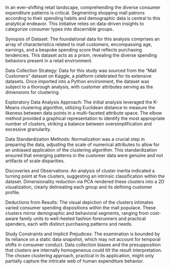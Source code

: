 In an ever-shifting retail landscape, comprehending the diverse consumer expenditure patterns is critical. Segmenting shopping mall patrons according to their spending habits and demographic data is central to this analytical endeavor. This initiative relies on data-driven insights to categorize consumer types into discernible groups.

Synopsis of Dataset:
The foundational data for this analysis comprises an array of characteristics related to mall customers, encompassing age, earnings, and a bespoke spending score that reflects purchasing tendencies. This dataset acts as a prism, revealing the diverse spending behaviors present in a retail environment.

Data Collection Strategy:
Data for this study was sourced from the “Mall Customers” dataset on Kaggle, a platform celebrated for its extensive datasets. Once imported into a Python environment, the dataset was subject to a thorough analysis, with customer attributes serving as the dimensions for clustering.


Exploratory Data Analysis Approach:
The initial analysis leveraged the K-Means clustering algorithm, utilizing Euclidean distance to measure the likeness between data points in a multi-faceted attribute space. The elbow method provided a graphical representation to identify the most appropriate number of clusters, striking a balance between oversimplification and excessive granularity.

Data Standardization Methods:
Normalization was a crucial step in preparing the data, adjusting the scale of numerical attributes to allow for an unbiased application of the clustering algorithm. This standardization ensured that emerging patterns in the customer data were genuine and not artifacts of scale disparities.

Discoveries and Observations:
An analysis of cluster inertia indicated a turning point at five clusters, suggesting an intrinsic classification within the dataset. Dimensionality reduction via PCA rendered these clusters into a 2D visualization, clearly delineating each group and its defining customer profile.

Deductions from Results:
The visual depiction of the clusters intimates varied consumer spending dispositions within the mall populace. These clusters mirror demographic and behavioral segments, ranging from cost-aware family units to well-heeled fashion forerunners and practical spenders, each with distinct purchasing patterns and needs.

Study Constraints and Implicit Prejudices:
The examination is bounded by its reliance on a static data snapshot, which may not account for temporal shifts in consumer conduct. Data collection biases and the presupposition that clusters are internally homogeneous could tilt the result interpretation. The chosen clustering approach, practical in its application, might only partially capture the intricate web of human expenditure behavior.
